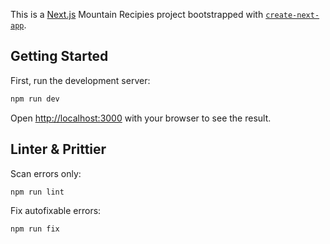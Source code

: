 This is a [Next.js](https://nextjs.org) Mountain Recipies project bootstrapped with [`create-next-app`](https://nextjs.org/docs/app/api-reference/cli/create-next-app).

## Getting Started

First, run the development server:

```bash
npm run dev
```

Open [http://localhost:3000](http://localhost:3000) with your browser to see the result.

## Linter & Prittier

Scan errors only:

```bash
npm run lint
```

Fix autofixable errors:

```bash
npm run fix
```
